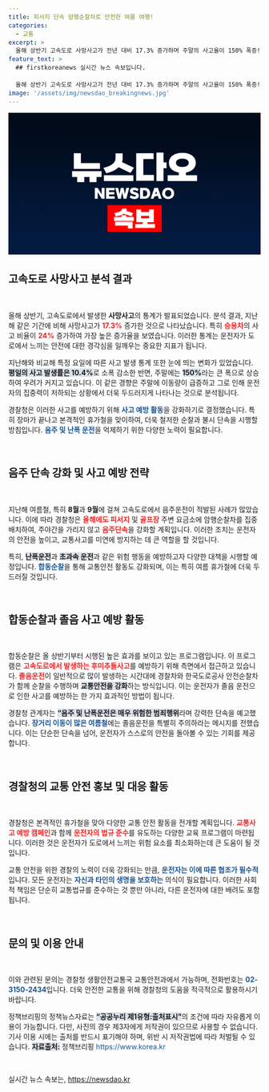 ```yaml
---
title: 피서지 단속 암행순찰차로 안전한 여름 여행!
categories:
  - 교통
excerpt: >
  올해 상반기 고속도로 사망사고가 전년 대비 17.3% 증가하며 주말의 사고율이 150% 폭증! 경찰청은 음주운전 단속을 강화하고 졸음사고 예방을 위해 합동순찰을 확대한다고 밝혔습니다. 안전한 여름 휴가를 위한 대책이 주목받고 있습니다!
feature_text: >
  ## firstkoreanews 실시간 뉴스 속보입니다.

  올해 상반기 고속도로 사망사고가 전년 대비 17.3% 증가하며 주말의 사고율이 150% 폭증! 경찰청은 음주운전 단속을 강화하고 졸음사고 예방을 위해 합동순찰을 확대한다고 밝혔습니다. 안전한 여름 휴가를 위한 대책이 주목받고 있습니다!
image: '/assets/img/newsdao_breakingnews.jpg'
---
```


<p><img src="/assets/img/newsdao_breakingnews.jpg" alt="firstkoreanews 속보" /></p>

<h2 data-ke-size="size26">고속도로 사망사고 분석 결과</h2>

<p data-ke-size="size16">&nbsp;</p>

<p>올해 상반기, 고속도로에서 발생한 <b>사망사고</b>의 통계가 발표되었습니다. 분석 결과, 지난해 같은 기간에 비해 사망사고가 <b><span style="color: #ee2323;">17.3%</span></b> 증가한 것으로 나타났습니다. 특히 <b><span style="color: #ee2323;">승용차</span></b>의 사고 비율이 <b><span style="color: #ee2323;">24%</b></span> 증가하여 가장 높은 증가율을 보였습니다. 이러한 통계는 운전자가 도로에서 느끼는 안전에 대한 경각심을 일깨우는 중요한 지표가 됩니다. </p>

<p>지난해와 비교해 특정 요일에 따른 사고 발생 통계 또한 눈에 띄는 변화가 있었습니다. <b><span style="background-color: #21538527;">평일의 사고 발생률은 10.4%</span></b>로 소폭 감소한 반면, 주말에는 <b><span style="background-color: #21538527;">150%</span></b>라는 큰 폭으로 상승하여 우려가 커지고 있습니다. 이 같은 경향은 주말에 이동량이 급증하고 그로 인해 운전자의 집중력이 저하되는 상황에서 더욱 두드러지게 나타나는 것으로 분석됩니다. </p>

<p>경찰청은 이러한 사고를 예방하기 위해 <b><span style="color: #1a5490;">사고 예방 활동</span></b>을 강화하기로 결정했습니다. 특히 장마가 끝나고 본격적인 휴가철을 맞이하여, 더욱 철저한 순찰과 불시 단속을 시행할 방침입니다. <b><span style="color: #1a5490;">음주 및 난폭 운전</span></b>을 억제하기 위한 다양한 노력이 필요합니다. </p>

<p data-ke-size="size16">&nbsp;</p>

<h2 data-ke-size="size26">음주 단속 강화 및 사고 예방 전략</h2>

<p data-ke-size="size16">&nbsp;</p>

<p>지난해 여름철, 특히 <b>8월</b>과 <b>9월</b>에 걸쳐 고속도로에서 음주운전이 적발된 사례가 많았습니다. 이에 따라 경찰청은 <b><span style="color: #ee2323;">올해에도 피서지</span></b> 및 <b><span style="color: #ee2323;">골프장</span></b> 주변 요금소에 암행순찰차를 집중 배치하여, 주야간을 가리지 않고 <b><span style="color: #ee2323;">음주단속</span></b>을 강화할 계획입니다. 이러한 조치는 운전자의 안전을 높이고, 교통사고를 미연에 방지하는 데 큰 역할을 할 것입니다. </p>

<p>특히, <b><span style="background-color: #21538527;">난폭운전</span></b>과 <b><span style="background-color: #21538527;">초과속 운전</span></b>과 같은 위험 행동을 예방하고자 다양한 대책을 시행할 예정입니다. <b><span style="color: #1a5490;">합동순찰</span></b>을 통해 교통안전 활동도 강화되며, 이는 특히 여름 휴가철에 더욱 두드러질 것입니다. </p>

<p data-ke-size="size16">&nbsp;</p>

<h2 data-ke-size="size26">합동순찰과 졸음 사고 예방 활동</h2>

<p data-ke-size="size16">&nbsp;</p>

<p>합동순찰은 올 상반기부터 시행된 높은 효과를 보이고 있는 프로그램입니다. 이 프로그램은 <b><span style="color: #ee2323;">고속도로에서 발생하는 후미추돌사고</span></b>를 예방하기 위해 측면에서 접근하고 있습니다. <b><span style="color: #ee2323;">졸음운전</span></b>이 일반적으로 많이 발생하는 시간대에 경찰차와 한국도로공사 안전순찰차가 함께 순찰을 수행하며 <b><span style="background-color: #21538527;">교통안전을 강화</span></b>하는 방식입니다. 이는 운전자가 졸음 운전으로 인한 사고를 예방하는 한 가지 효과적인 방법이 됩니다. </p>

<p>경찰청 관계자는 <b><span style="background-color: #21538527;">“음주 및 난폭운전은 매우 위험한 범죄행위</span></b>라며 강력한 단속을 예고했습니다. <b><span style="color: #1a5490;">장거리 이동이 많은 여름철</span></b>에는 졸음운전을 특별히 주의하라는 메시지를 전했습니다. 이는 단순한 단속을 넘어, 운전자가 스스로의 안전을 돌아볼 수 있는 기회를 제공합니다. </p>

<p data-ke-size="size16">&nbsp;</p>

<h2 data-ke-size="size26">경찰청의 교통 안전 홍보 및 대응 활동</h2>

<p data-ke-size="size16">&nbsp;</p>

<p>경찰청은 본격적인 휴가철을 맞아 다양한 교통 안전 활동을 전개할 계획입니다. <b><span style="color: #ee2323;">교통사고 예방 캠페인</span></b>과 함께 <b><span style="color: #ee2323;">운전자의 법규 준수</span></b>를 유도하는 다양한 교육 프로그램이 마련됩니다. 이러한 것은 운전자가 도로에서 느끼는 위험 요소를 최소화하는데 큰 도움이 될 것입니다. </p>

<p>교통 안전을 위한 경찰의 노력이 더욱 강화되는 만큼, <b><span style="color: #1a5490;">운전자는 이에 따른 협조가 필수적</span></b>입니다. 모든 운전자는 <b><span style="color: #1a5490;">자신과 타인의 생명을 보호하는</span></b> 의식이 필요합니다. 이러한 사회적 책임은 단순히 교통법규를 준수하는 것 뿐만 아니라, 다른 운전자에 대한 배려도 포함됩니다. </p>

<p data-ke-size="size16">&nbsp;</p>

<h2 data-ke-size="size26">문의 및 이용 안내</h2>

<p data-ke-size="size16">&nbsp;</p>

<p>이와 관련된 문의는 경찰청 생활안전교통국 교통안전과에서 가능하며, 전화번호는 <b><span style="color: #1a5490;">02-3150-2434</span></b>입니다. 더욱 안전한 교통을 위해 경찰청의 도움을 적극적으로 활용하시기 바랍니다. </p>

<p>정책브리핑의 정책뉴스자료는 <b><span style="background-color: #21538527;">“공공누리 제1유형:출처표시”</span></b>의 조건에 따라 자유롭게 이용이 가능합니다. 다만, 사진의 경우 제3자에게 저작권이 있으므로 사용할 수 없습니다. 기사 이용 시에는 출처를 반드시 표기해야 하며, 위반 시 저작권법에 따라 처벌될 수 있습니다. <b><span style="background-color: #21538527;">자료출처:</span></b> 정책브리핑 <span style="color: #1a5490;">https://www.korea.kr</span> </p>

<p data-ke-size="size16">&nbsp;</p>
실시간 뉴스 속보는, <a href="https://newsdao.kr" rel="dofollow">https://newsdao.kr</a>


